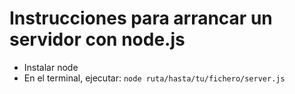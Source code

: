 # Instrucciones para arrancar un servidor con node.js

* Instalar node
* En el terminal, ejecutar: `node ruta/hasta/tu/fichero/server.js`